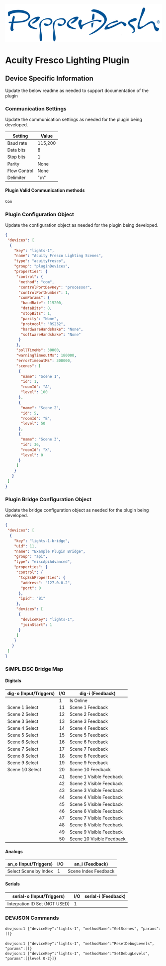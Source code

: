 ![PepperDash Logo](/images/logo_pdt_no_tagline_600.png)

# Acuity Fresco Lighting Plugin

## Device Specific Information

Update the below readme as needed to support documentation of the plugin

### Communication Settings

Update the communication settings as needed for the plugin being developed.

| Setting      | Value   |
| ------------ | ------- |
| Baud rate    | 115,200 |
| Data bits    | 8       |
| Stop bits    | 1       |
| Parity       | None    |
| Flow Control | None    |
| Delimiter    | "\n"    |

#### Plugin Valid Communication methods

```c#
Com
```

### Plugin Configuration Object

Update the configuration object as needed for the plugin being developed.

```json
{
 "devices": [
  {
    "key": "lights-1",
    "name": "Acuity Fresco Lighting Scenes",
    "type": "acuityfresco",
    "group": "pluginDevices",
    "properties": {
     "control": {
      "method": "com",
      "controlPortDevKey": "processor",
      "controlPortNumber": 1,
      "comParams": {
       "baudRate": 115200,
       "dataBits": 8,
       "stopBits": 1,
       "parity": "None",
       "protocol": "RS232",
       "hardwareHandshake": "None",
       "softwareHandshake": "None"
      }
     },
     "pollTimeMs": 30000,
     "warningTimeoutMs": 180000,
     "errorTimeoutMs": 300000,
     "scenes": [
      {
       "name": "Scene 1",
       "id": 1,
       "roomId": "A",
       "level": 100
      },
      {
       "name": "Scene 2",
       "id": 5,
       "roomId": "B",
       "level": 50
      },
      {
       "name": "Scene 3",
       "id": 36,
       "roomId": "X",
       "level": 0
      }
     ]
    }
   }  
 ]
}
```

### Plugin Bridge Configuration Object

Update the bridge configuration object as needed for the plugin being developed.

```json
{
 "devices": [
  {
    "key": "lights-1-bridge",
    "uid": 11,
    "name": "Example Plugin Bridge",
    "group": "api",
    "type": "eiscApiAdvanced",
    "properties": {
     "control": {
      "tcpSshProperties": {
       "address": "127.0.0.2",
       "port": 0
      },
      "ipid": "B1"
     },
     "devices": [
      {
       "deviceKey": "lights-1",
       "joinStart": 1
      }
     ]
    }
   }
 ]
}
```

### SiMPL EISC Bridge Map

#### Digitals

| dig-o (Input/Triggers) | I/O | dig-i (Feedback)          |
| ---------------------- | --- | ------------------------- |
|                        | 1   | Is Online                 |
| Scene 1 Select         | 11  | Scene 1 Feedback          |
| Scene 2 Select         | 12  | Scene 2 Feedback          |
| Scene 3 Select         | 13  | Scene 3 Feedback          |
| Scene 4 Select         | 14  | Scene 4 Feedback          |
| Scene 5 Select         | 15  | Scene 5 Feedback          |
| Scene 6 Select         | 16  | Scene 6 Feedback          |
| Scene 7 Select         | 17  | Scene 7 Feedback          |
| Scene 8 Select         | 18  | Scene 8 Feedback          |
| Scene 9 Select         | 19  | Scene 9 Feedback          |
| Scene 10 Select        | 20  | Scene 10 Feedback         |
|                        | 41  | Scene 1 Visible Feedback  |
|                        | 42  | Scene 2 Visible Feedback  |
|                        | 43  | Scene 3 Visible Feedback  |
|                        | 44  | Scene 4 Visible Feedback  |
|                        | 45  | Scene 5 Visible Feedback  |
|                        | 46  | Scene 6 Visible Feedback  |
|                        | 47  | Scene 7 Visible Feedback  |
|                        | 48  | Scene 8 Visible Feedback  |
|                        | 49  | Scene 9 Visible Feedback  |
|                        | 50  | Scene 10 Visible Feedback |

#### Analogs

| an_o (Input/Triggers) | I/O | an_i (Feedback)      |
| --------------------- | --- | -------------------- |
| Select Scene by Index | 1   | Scene Index Feedback |

#### Serials

| serial-o (Input/Triggers)     | I/O | serial-i (Feedback) |
| ----------------------------- | --- | ------------------- |
| Integration ID Set (NOT USED) | 1   |                     |

### DEVJSON Commands

```plaintext
devjson:1 {"deviceKey":"lights-1", "methodName":"GetScenes", "params":[]}

devjson:1 {"deviceKey":"lights-1", "methodName":"ResetDebugLevels", "params":[]}
devjson:1 {"deviceKey":"lights-1", "methodName":"SetDebugLevels", "params":[{level 0-2}]} 
```
